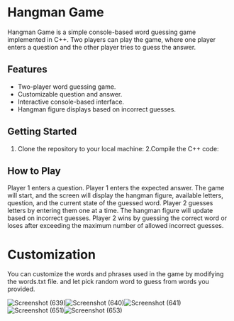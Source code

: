 # Hangman Game

Hangman Game is a simple console-based word guessing game implemented in C++. Two players can play the game, where one player enters a question and the other player tries to guess the answer.

## Features

- Two-player word guessing game.
- Customizable question and answer.
- Interactive console-based interface.
- Hangman figure displays based on incorrect guesses.

## Getting Started

1. Clone the repository to your local machine:
2.Compile the C++ code:
## How to Play
Player 1 enters a question.
Player 1 enters the expected answer.
The game will start, and the screen will display the hangman figure, available letters, question, and the current state of the guessed word.
Player 2 guesses letters by entering them one at a time.
The hangman figure will update based on incorrect guesses.
Player 2 wins by guessing the correct word or loses after exceeding the maximum number of allowed incorrect guesses.
# Customization
You can customize the words and phrases used in the game by modifying the words.txt file. and let pick random word to guess from words you provided.

![Screenshot (639)](https://github.com/LAHARIYADLA/Hangman_game/assets/84332506/add2da36-3403-4d31-bc22-50519f5d427b)![Screenshot (640)](https://github.com/LAHARIYADLA/Hangman_game/assets/84332506/f73a534e-bd80-4030-bcd9-b2ccfccb7fe5)![Screenshot (641)](https://github.com/LAHARIYADLA/Hangman_game/assets/84332506/d6b32d09-00a1-4091-9d8b-70dd6dcaa98b)
![Screenshot (651)](https://github.com/LAHARIYADLA/Hangman_game/assets/84332506/55ec2009-e44d-4eea-9207-04f0d007110f)![Screenshot (653)](https://github.com/LAHARIYADLA/Hangman_game/assets/84332506/dd913e35-6dfb-4193-a80a-3ccfaed8111b)





